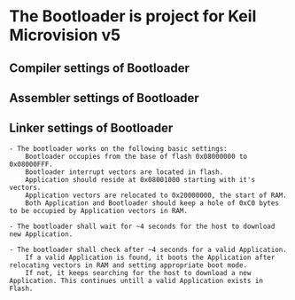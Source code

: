 # The Bootloader is project for Keil Microvision v5

## Compiler settings of Bootloader
## Assembler settings of Bootloader
## Linker settings of Bootloader
	- The bootloader works on the following basic settings:
		Bootloader occupies from the base of flash 0x08000000 to 0x08000FFF.
		Bootloader interrupt vectors are located in flash.
		Application should reside at 0x08001000 starting with it's vectors.
		Application vectors are relocated to 0x20000000, the start of RAM.
		Both Application and Bootloader should keep a hole of 0xC0 bytes to be occupied by Application vectors in RAM.

	- The bootloader shall wait for ~4 seconds for the host to download new Application.

	- The bootloader shall check after ~4 seconds for a valid Application. 
		If a valid Application is found, it boots the Application after relocating vectors in RAM and setting appropriate boot mode.
		If not, it keeps searching for the host to download a new Application. This continues untill a valid Application exists in Flash.
